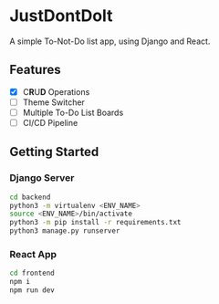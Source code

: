 # JustDontDoIt

A simple To-Not-Do list app, using Django and React. 

## Features
- [x] C**R**U**D** Operations
- [ ] Theme Switcher
- [ ] Multiple To-Do List Boards
- [ ] CI/CD Pipeline

## Getting Started

### Django Server

```bash
cd backend
python3 -m virtualenv <ENV_NAME>
source <ENV_NAME>/bin/activate
python3 -m pip install -r requirements.txt
python3 manage.py runserver
```


### React App

```bash
cd frontend
npm i
npm run dev
```
